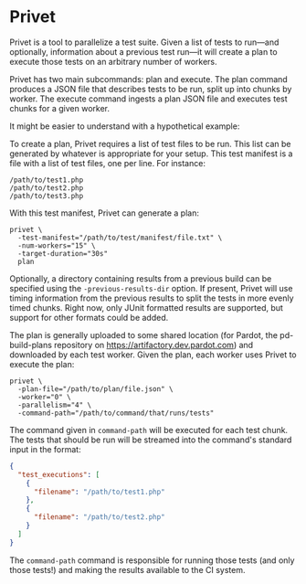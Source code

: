 # Privet

Privet is a tool to parallelize a test suite. Given a list of tests to run—and optionally, information about a previous test run—it will create a plan to execute those tests on an arbitrary number of workers.

Privet has two main subcommands: plan and execute. The plan command produces a JSON file that describes tests to be run, split up into chunks by worker. The execute command ingests a plan JSON file and executes test chunks for a given worker.

It might be easier to understand with a hypothetical example:

To create a plan, Privet requires a list of test files to be run. This list can be generated by whatever is appropriate for your setup. This test manifest is a file with a list of test files, one per line. For instance:

```
/path/to/test1.php
/path/to/test2.php
/path/to/test3.php
```

With this test manifest, Privet can generate a plan:

```
privet \
  -test-manifest="/path/to/test/manifest/file.txt" \
  -num-workers="15" \
  -target-duration="30s"
  plan
```

Optionally, a directory containing results from a previous build can be specified using the `-previous-results-dir` option. If present, Privet will use timing information from the previous results to split the tests in more evenly timed chunks. Right now, only JUnit formatted results are supported, but support for other formats could be added.

The plan is generally uploaded to some shared location (for Pardot, the pd-build-plans repository on https://artifactory.dev.pardot.com) and downloaded by each test worker. Given the plan, each worker uses Privet to execute the plan:

```
privet \
  -plan-file="/path/to/plan/file.json" \
  -worker="0" \
  -parallelism="4" \
  -command-path="/path/to/command/that/runs/tests"
```

The command given in `command-path` will be executed for each test chunk. The tests that should be run will be streamed into the command's standard input in the format:

```json
{
  "test_executions": [
    {
      "filename": "/path/to/test1.php"
    },
    {
      "filename": "/path/to/test2.php"
    }
  ]
}
```

The `command-path` command is responsible for running those tests (and only those tests!) and making the results available to the CI system.
